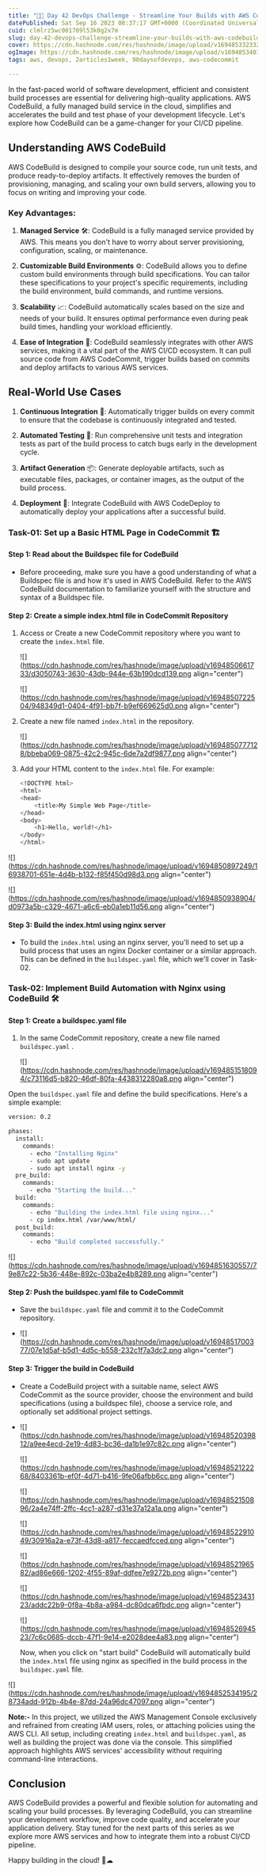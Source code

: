```yaml
---
title: "🚀📅 Day 42 DevOps Challenge - Streamline Your Builds with AWS CodeBuild 🚀 ☁"
datePublished: Sat Sep 16 2023 08:37:17 GMT+0000 (Coordinated Universal Time)
cuid: clmlrz5wc001709l53k0g2x7m
slug: day-42-devops-challenge-streamline-your-builds-with-aws-codebuild
cover: https://cdn.hashnode.com/res/hashnode/image/upload/v1694853323322/9566b8c9-5455-4e34-86ff-50032b621a85.avif
ogImage: https://cdn.hashnode.com/res/hashnode/image/upload/v1694853401969/45099bd4-d8e8-446c-9712-00c859afc382.avif
tags: aws, devops, 2articles1week, 90daysofdevops, aws-codecommit

---
```


In the fast-paced world of software development, efficient and consistent build processes are essential for delivering high-quality applications. AWS CodeBuild, a fully managed build service in the cloud, simplifies and accelerates the build and test phase of your development lifecycle. Let's explore how CodeBuild can be a game-changer for your CI/CD pipeline.

## **Understanding AWS CodeBuild**

AWS CodeBuild is designed to compile your source code, run unit tests, and produce ready-to-deploy artifacts. It effectively removes the burden of provisioning, managing, and scaling your own build servers, allowing you to focus on writing and improving your code.

### **Key Advantages:**

1. **Managed Service** 🛠️: CodeBuild is a fully managed service provided by AWS. This means you don't have to worry about server provisioning, configuration, scaling, or maintenance.
    
2. **Customizable Build Environments** ⚙️: CodeBuild allows you to define custom build environments through build specifications. You can tailor these specifications to your project's specific requirements, including the build environment, build commands, and runtime versions.
    
3. **Scalability** 📈: CodeBuild automatically scales based on the size and needs of your build. It ensures optimal performance even during peak build times, handling your workload efficiently.
    
4. **Ease of Integration** 🤝: CodeBuild seamlessly integrates with other AWS services, making it a vital part of the AWS CI/CD ecosystem. It can pull source code from AWS CodeCommit, trigger builds based on commits and deploy artifacts to various AWS services.
    

## **Real-World Use Cases**

1. **Continuous Integration** 🔄: Automatically trigger builds on every commit to ensure that the codebase is continuously integrated and tested.
    
2. **Automated Testing** 🧪: Run comprehensive unit tests and integration tests as part of the build process to catch bugs early in the development cycle.
    
3. **Artifact Generation** 📦: Generate deployable artifacts, such as executable files, packages, or container images, as the output of the build process.
    
4. **Deployment** 🚀: Integrate CodeBuild with AWS CodeDeploy to automatically deploy your applications after a successful build.
    

### **Task-01: Set up a Basic HTML Page in CodeCommit 🏗️**

#### Step 1: Read about the Buildspec file for CodeBuild

* Before proceeding, make sure you have a good understanding of what a Buildspec file is and how it's used in AWS CodeBuild. Refer to the AWS CodeBuild documentation to familiarize yourself with the structure and syntax of a Buildspec file.
    

#### Step 2: Create a simple index.html file in CodeCommit Repository

1. Access or Create a new CodeCommit repository where you want to create the `index.html` file.
    
    ![](https://cdn.hashnode.com/res/hashnode/image/upload/v1694850661733/d3050743-3630-43db-944e-63b190dcd139.png align="center")
    
    ![](https://cdn.hashnode.com/res/hashnode/image/upload/v1694850722504/948349d1-0404-4f91-bb7f-b9ef669625d0.png align="center")
    
2. Create a new file named `index.html` in the repository.
    
    ![](https://cdn.hashnode.com/res/hashnode/image/upload/v1694850777128/bbeba069-0875-42c2-945c-6de7a2df9877.png align="center")
    
3. Add your HTML content to the `index.html` file. For example:
    
    ```bash
    <!DOCTYPE html>
    <html>
    <head>
        <title>My Simple Web Page</title>
    </head>
    <body>
        <h1>Hello, world!</h1>
    </body>
    </html>
    ```
    

![](https://cdn.hashnode.com/res/hashnode/image/upload/v1694850897249/16938701-651e-4d4b-b132-f85f450d98d3.png align="center")

![](https://cdn.hashnode.com/res/hashnode/image/upload/v1694850938904/d0973a5b-c329-4671-a6c6-eb0a1eb11d56.png align="center")

#### Step 3: Build the index.html using nginx server

* To build the `index.html` using an nginx server, you'll need to set up a build process that uses an nginx Docker container or a similar approach. This can be defined in the `buildspec.yaml` file, which we'll cover in Task-02.
    

### **Task-02: Implement Build Automation with Nginx using CodeBuild 🛠️**

#### Step 1: Create a buildspec.yaml file

1. In the same CodeCommit repository, create a new file named `buildspec.yaml` .
    
    ![](https://cdn.hashnode.com/res/hashnode/image/upload/v1694851518094/c73116d5-b820-46df-80fa-4438312280a8.png align="center")
    

Open the `buildspec.yaml` file and define the build specifications. Here's a simple example:

```bash
version: 0.2

phases:
  install:
    commands:
      - echo "Installing Nginx"
      - sudo apt update
      - sudo apt install nginx -y   
  pre_build:
    commands:
      - echo "Starting the build..."
  build:
    commands:
      - echo "Building the index.html file using nginx..."
      - cp index.html /var/www/html/
  post_build:
    commands:
      - echo "Build completed successfully."
```

![](https://cdn.hashnode.com/res/hashnode/image/upload/v1694851630557/79e87c22-5b36-448e-892c-03ba2e4b8289.png align="center")

#### Step 2: Push the buildspec.yaml file to CodeCommit

* Save the `buildspec.yaml` file and commit it to the CodeCommit repository.
    
* ![](https://cdn.hashnode.com/res/hashnode/image/upload/v1694851700377/07e1d5af-b5d1-4d5c-b558-232c1f7a3dc2.png align="center")
    

#### Step 3: Trigger the build in CodeBuild

* Create a CodeBuild project with a suitable name, select AWS CodeCommit as the source provider, choose the environment and build specifications (using a buildspec file), choose a service role, and optionally set additional project settings.
    
* ![](https://cdn.hashnode.com/res/hashnode/image/upload/v1694852039812/a9ee4ecd-2e19-4d83-bc36-da1b1e97c82c.png align="center")
    
    ![](https://cdn.hashnode.com/res/hashnode/image/upload/v1694852122268/8403361b-ef0f-4d71-b416-9fe06afbb6cc.png align="center")
    
    ![](https://cdn.hashnode.com/res/hashnode/image/upload/v1694852150896/2a4e74ff-2ffc-4cc1-a287-d31e37a12a1a.png align="center")
    
    ![](https://cdn.hashnode.com/res/hashnode/image/upload/v1694852291049/30916a2a-e73f-43d8-a817-feccaedfcced.png align="center")
    
    ![](https://cdn.hashnode.com/res/hashnode/image/upload/v1694852196582/ad86e666-1202-4f55-89af-ddfee7e9272b.png align="center")
    
    ![](https://cdn.hashnode.com/res/hashnode/image/upload/v1694852343123/addc22b9-0f8a-4b8a-a984-dc80dca6fbdc.png align="center")
    
    ![](https://cdn.hashnode.com/res/hashnode/image/upload/v1694852694523/7c6c0685-dccb-47f1-9e14-e2028dee4a83.png align="center")
    
    Now, when you click on "start build" CodeBuild will automatically build the `index.html` file using nginx as specified in the build process in the `buildspec.yaml` file.
    

![](https://cdn.hashnode.com/res/hashnode/image/upload/v1694852534195/28734add-912b-4b4e-87dd-24a96dc47097.png align="center")

**Note:-** In this project, we utilized the AWS Management Console exclusively and refrained from creating IAM users, roles, or attaching policies using the AWS CLI. All setup, including creating `index.html` and `buildspec.yaml`, as well as building the project was done via the console. This simplified approach highlights AWS services' accessibility without requiring command-line interactions.

## **Conclusion**

AWS CodeBuild provides a powerful and flexible solution for automating and scaling your build processes. By leveraging CodeBuild, you can streamline your development workflow, improve code quality, and accelerate your application delivery. Stay tuned for the next parts of this series as we explore more AWS services and how to integrate them into a robust CI/CD pipeline.

Happy building in the cloud! 🚀☁